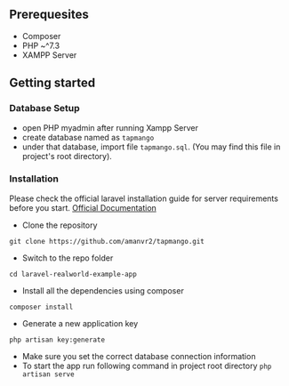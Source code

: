 ## Prerequesites
* Composer
* PHP ~^7.3
* XAMPP Server

## Getting started

### Database Setup
* open PHP myadmin after running Xampp Server
* create database named as `tapmango`
* under that database, import file `tapmango.sql`. (You may find this file in project's root directory).

### Installation

Please check the official laravel installation guide for server requirements before you start. [Official Documentation](https://laravel.com/docs/5.4/installation#installation)

* Clone the repository

```git clone https://github.com/amanvr2/tapmango.git```

* Switch to the repo folder

```cd laravel-realworld-example-app```

* Install all the dependencies using composer

```composer install```

* Generate a new application key

```php artisan key:generate```


* Make sure you set the correct database connection information
* To start the app run following command in project root directory
```php artisan serve```


